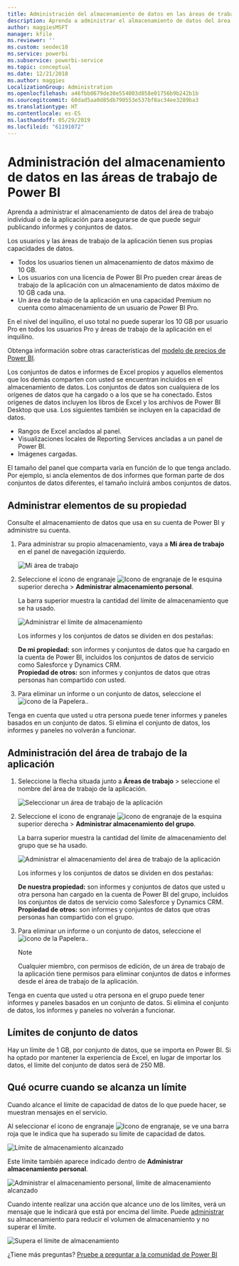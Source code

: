 ```yaml
---
title: Administración del almacenamiento de datos en las áreas de trabajo
description: Aprenda a administrar el almacenamiento de datos del área de trabajo individual o de la aplicación para asegurarse de que puede seguir publicando informes y conjuntos de datos.
author: maggiesMSFT
manager: kfile
ms.reviewer: ''
ms.custom: seodec18
ms.service: powerbi
ms.subservice: powerbi-service
ms.topic: conceptual
ms.date: 12/21/2018
ms.author: maggies
LocalizationGroup: Administration
ms.openlocfilehash: a46fbb0679de30e554003d858e01756b9b242b1b
ms.sourcegitcommit: 60dad5aa0d85db790553e537bf8ac34ee3289ba3
ms.translationtype: HT
ms.contentlocale: es-ES
ms.lasthandoff: 05/29/2019
ms.locfileid: "61191072"
---
```

# <a name="manage-data-storage-in-power-bi-workspaces"></a>Administración del almacenamiento de datos en las áreas de trabajo de Power BI

Aprenda a administrar el almacenamiento de datos del área de trabajo individual o de la aplicación para asegurarse de que puede seguir publicando informes y conjuntos de datos.

Los usuarios y las áreas de trabajo de la aplicación tienen sus propias capacidades de datos.

* Todos los usuarios tienen un almacenamiento de datos máximo de 10 GB.
* Los usuarios con una licencia de Power BI Pro pueden crear áreas de trabajo de la aplicación con un almacenamiento de datos máximo de 10 GB cada una.
* Un área de trabajo de la aplicación en una capacidad Premium no cuenta como almacenamiento de un usuario de Power BI Pro.

En el nivel del inquilino, el uso total no puede superar los 10 GB por usuario Pro en todos los usuarios Pro y áreas de trabajo de la aplicación en el inquilino.

Obtenga información sobre otras características del [modelo de precios de Power BI](https://powerbi.microsoft.com/pricing).

Los conjuntos de datos e informes de Excel propios y aquellos elementos que los demás comparten con usted se encuentran incluidos en el almacenamiento de datos. Los conjuntos de datos son cualquiera de los orígenes de datos que ha cargado o a los que se ha conectado. Estos orígenes de datos incluyen los libros de Excel y los archivos de Power BI Desktop que usa. Los siguientes también se incluyen en la capacidad de datos.

* Rangos de Excel anclados al panel.
* Visualizaciones locales de Reporting Services ancladas a un panel de Power BI.
* Imágenes cargadas.

El tamaño del panel que comparta varía en función de lo que tenga anclado. Por ejemplo, si ancla elementos de dos informes que forman parte de dos conjuntos de datos diferentes, el tamaño incluirá ambos conjuntos de datos.

<a name="manage"/>

## <a name="manage-items-you-own"></a>Administrar elementos de su propiedad

Consulte el almacenamiento de datos que usa en su cuenta de Power BI y administre su cuenta.

1. Para administrar su propio almacenamiento, vaya a **Mi área de trabajo** en el panel de navegación izquierdo.
   
    ![Mi área de trabajo](media/service-admin-manage-your-data-storage-in-power-bi/pbi_myworkspace.png)
2. Seleccione el icono de engranaje ![Icono de engranaje](media/service-admin-manage-your-data-storage-in-power-bi/pbi_gearicon.png) de le esquina superior derecha \> **Administrar almacenamiento personal**.
   
    La barra superior muestra la cantidad del límite de almacenamiento que se ha usado.
   
    ![Administrar el límite de almacenamiento](media/service-admin-manage-your-data-storage-in-power-bi/pbi_persnlstorage.png)
   
    Los informes y los conjuntos de datos se dividen en dos pestañas:
   
    **De mi propiedad:** son informes y conjuntos de datos que ha cargado en la cuenta de Power BI, incluidos los conjuntos de datos de servicio como Salesforce y Dynamics CRM.  
    **Propiedad de otros:** son informes y conjuntos de datos que otras personas han compartido con usted.
1. Para eliminar un informe o un conjunto de datos, seleccione el ![icono de la Papelera.](media/service-admin-manage-your-data-storage-in-power-bi/pbi_deleteicon.png).

Tenga en cuenta que usted u otra persona puede tener informes y paneles basados en un conjunto de datos. Si elimina el conjunto de datos, los informes y paneles no volverán a funcionar.

## <a name="manage-your-app-workspace"></a>Administración del área de trabajo de la aplicación
1. Seleccione la flecha situada junto a **Áreas de trabajo** \> seleccione el nombre del área de trabajo de la aplicación.
   
    ![Seleccionar un área de trabajo de la aplicación](media/service-admin-manage-your-data-storage-in-power-bi/pbi_groupworkspaces.png)
2. Seleccione el icono de engranaje ![icono de engranaje](media/service-admin-manage-your-data-storage-in-power-bi/pbi_gearicon.png) de la esquina superior derecha \> **Administrar almacenamiento del grupo**.
   
    La barra superior muestra la cantidad del límite de almacenamiento del grupo que se ha usado.
   
    ![Administrar el almacenamiento del área de trabajo de la aplicación](media/service-admin-manage-your-data-storage-in-power-bi/pbi_groupstorage.png)
   
    Los informes y los conjuntos de datos se dividen en dos pestañas:
   
    **De nuestra propiedad:** son informes y conjuntos de datos que usted u otra persona han cargado en la cuenta de Power BI del grupo, incluidos los conjuntos de datos de servicio como Salesforce y Dynamics CRM.
    **Propiedad de otros:** son informes y conjuntos de datos que otras personas han compartido con el grupo.
3. Para eliminar un informe o un conjunto de datos, seleccione el ![icono de la Papelera.](media/service-admin-manage-your-data-storage-in-power-bi/pbi_deleteicon.png).
   
   > [!NOTE]
   > Cualquier miembro, con permisos de edición, de un área de trabajo de la aplicación tiene permisos para eliminar conjuntos de datos e informes desde el área de trabajo de la aplicación.
   > 
   > 

Tenga en cuenta que usted u otra persona en el grupo puede tener informes y paneles basados en un conjunto de datos. Si elimina el conjunto de datos, los informes y paneles no volverán a funcionar.

## <a name="dataset-limits"></a>Límites de conjunto de datos
Hay un límite de 1 GB, por conjunto de datos, que se importa en Power BI. Si ha optado por mantener la experiencia de Excel, en lugar de importar los datos, el límite del conjunto de datos será de 250 MB.

## <a name="what-happens-when-you-reach-a-limit"></a>Qué ocurre cuando se alcanza un límite
Cuando alcance el límite de capacidad de datos de lo que puede hacer, se muestran mensajes en el servicio. 

Al seleccionar el icono de engranaje ![Icono de engranaje](media/service-admin-manage-your-data-storage-in-power-bi/pbi_gearicon.png), se ve una barra roja que le indica que ha superado su límite de capacidad de datos.

![Límite de almacenamiento alcanzado](media/service-admin-manage-your-data-storage-in-power-bi/manage-storage-limit.png)

Este límite también aparece indicado dentro de **Administrar almacenamiento personal**.

 ![Administrar el almacenamiento personal, límite de almacenamiento alcanzado](media/service-admin-manage-your-data-storage-in-power-bi/manage-storage-limit2.png)

 Cuando intente realizar una acción que alcance uno de los límites, verá un mensaje que le indicará que está por encima del límite. Puede [administrar](#manage) su almacenamiento para reducir el volumen de almacenamiento y no superar el límite.

 ![Supera el límite de almacenamiento](media/service-admin-manage-your-data-storage-in-power-bi/powerbi-pro-over-limit.png)

 ¿Tiene más preguntas? [Pruebe a preguntar a la comunidad de Power BI](http://community.powerbi.com/)

